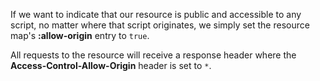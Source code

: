 If we want to indicate that our resource is public and accessible to any script, no matter where that script originates, we simply set the resource map's __:allow-origin__ entry to `true`.

<handler/>

All requests to the resource will receive a response header where the __Access-Control-Allow-Origin__ header is set to `*`.

<response/>
